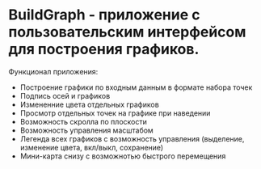 # BuildGraph - приложение с пользовательским интерфейсом для построения графиков.

Функционал приложения:
* Построение графики по входным данным в формате набора точек
* Подпись осей и графиков
* Измененние цвета отдельных графиков
* Просмотр отдельных точек на графике при наведении
* Возможность скролла по плоскости
* Возможность управления масштабом
* Легенда всех графиков с возможность управления (выделение, изменение цвета, вкл/выкл, сохранение)
*	Мини-карта снизу с возможнотью быстрого перемещения
